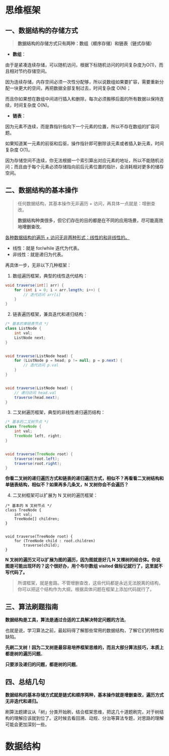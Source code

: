 # 思维框架

## 一、数据结构的存储方式

> **数据结构的存储方式只有两种：数组（顺序存储）和链表（链式存储）**

- **数组**：

由于是紧凑连续存储，可以随机访问，根据下标随机访问的时间复杂度为O(1)，而且相对节约存储空间。

因为连续存储，内存空间必须一次性分配够，所以说数组如果要扩容，需要重新分配一块更大的空间，再把数据全部复制过去，时间复杂度 O(N)；

而且你如果想在数组中间进行插入和删除，每次必须搬移后面的所有数据以保持连续，时间复杂度 O(N)。

- **链表**：

因为元素不连续，而是靠指针指向下一个元素的位置，所以不存在数组的扩容问题。

如果知道某一元素的前驱和后驱，操作指针即可删除该元素或者插入新元素，时间复杂度 O(1)。

因为存储空间不连续，你无法根据一个索引算出对应元素的地址，所以不能随机访问；而且由于每个元素必须存储指向前后元素位置的指针，会消耗相对更多的储存空间。

## 二、数据结构的基本操作

> 任何数据结构，其基本操作无非遍历 + 访问，再具体一点就是：增删查改。
>
> **数据结构种类很多，但它们存在的目的都是在不同的应用场景，尽可能高效地增删查改**。

<u>各种数据结构的遍历 + 访问无非两种形式：线性的和非线性的。</u>

- 线性：就是 for/while 迭代为代表。
- 非线性：就是递归为代表。

再具体一步，无非以下几种框架：

1. 数组遍历框架，典型的线性迭代结构：

```java
void traverse(int[] arr) {
    for (int i = 0; i < arr.length; i++) {
        // 迭代访问 arr[i]
    }
}
```

2. 链表遍历框架，兼具迭代和递归结构：

```java
/* 基本的单链表节点 */
class ListNode {
    int val;
    ListNode next;
}


void traverse(ListNode head) {
    for (ListNode p = head; p != null; p = p.next) {
        // 迭代访问 p.val
    }
}


void traverse(ListNode head) {
    // 递归访问 head.val
    traverse(head.next);
}
```

3. 二叉树遍历框架，典型的非线性递归遍历结构：

```java
/* 基本的二叉树节点 */
class TreeNode {
    int val;
    TreeNode left, right;
}


void traverse(TreeNode root) {
    traverse(root.left);
    traverse(root.right);
}
```

**你看二叉树的递归遍历方式和链表的递归遍历方式，相似不？再看看二叉树结构和单链表结构，相似不？如果再多几条叉，N 叉树你会不会遍历？**

4. 二叉树框架可以扩展为 N 叉树的遍历框架：

```
/* 基本的 N 叉树节点 */
class TreeNode {
    int val;
    TreeNode[] children;
}


void traverse(TreeNode root) {
    for (TreeNode child : root.children)
        traverse(child);
}
```

**N 叉树的遍历又可以扩展为图的遍历，因为图就是好几 N 叉棵树的结合体。你说图是可能出现环的？这个很好办，用个布尔数组 visited 做标记就行了，这里就不写代码了。**

> 所谓框架，就是套路。不管增删查改，这些代码都是永远无法脱离的结构，你可以把这个结构作为大纲，根据具体问题在框架上添加代码就行了。

## 三、算法刷题指南

**数据结构是工具，算法是通过合适的工具解决特定问题的方法**。

也就是说，学习算法之前，最起码得了解那些常用的数据结构，了解它们的特性和缺陷。

**先刷二叉树！因为二叉树是最容易培养框架思维的，而且大部分算法技巧，本质上都是树的遍历问题**。

**只要涉及递归的问题，都是树的问题**。

## 四、总结几句

**数据结构的基本存储方式就是链式和顺序两种，基本操作就是增删查改，遍历方式无非迭代和递归。**

刷算法题建议从「树」分类开始刷，结合框架思维，把这几十道题刷完，对于树结构的理解应该就到位了。这时候去看回溯、动规、分治等算法专题，对思路的理解可能会更加深刻一些。

# 数据结构

